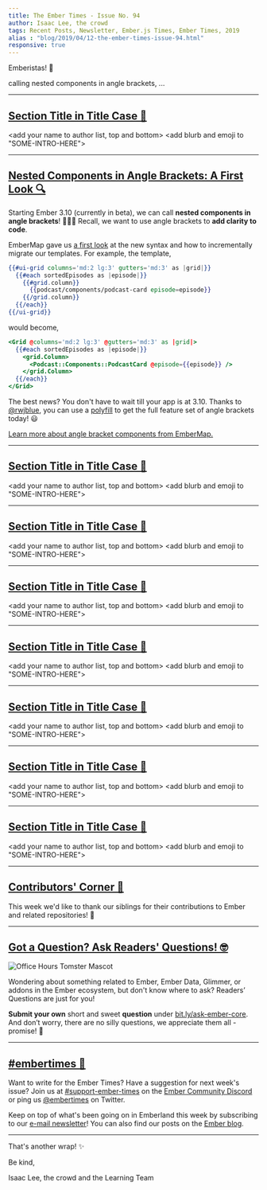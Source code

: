 ```yaml
---
title: The Ember Times - Issue No. 94
author: Isaac Lee, the crowd
tags: Recent Posts, Newsletter, Ember.js Times, Ember Times, 2019
alias : "blog/2019/04/12-the-ember-times-issue-94.html"
responsive: true
---
```


<change date in alias and filename on day of send>

<SAYING-HELLO-IN-YOUR-FAVORITE-LANGUAGE> Emberistas! 🐹

calling nested components in angle brackets, ...

<SOME-INTRO-HERE-TO-KEEP-THEM-SUBSCRIBERS-READING>

---

## [Section Title in Title Case 🐹](#section-url)
<change section title emoji>
<consider adding some bold to your paragraph>
  
<add your name to author list, top and bottom>
<add blurb and emoji to "SOME-INTRO-HERE">

---

## [Nested Components in Angle Brackets: A First Look 🔍](https://embermap.com/video/angle-bracket-components-a-first-look)

Starting Ember 3.10 (currently in beta), we can call **nested components in angle brackets**! 🎉🎉🎉 Recall, we want to use angle brackets to **add clarity to code**.

EmberMap gave us [a first look](https://embermap.com/video/angle-bracket-components-a-first-look) at the new syntax and how to incrementally migrate our templates. For example, the template,

```handlebars
{{#ui-grid columns='md:2 lg:3' gutters='md:3' as |grid|}}
  {{#each sortedEpisodes as |episode|}}
    {{#grid.column}}
      {{podcast/components/podcast-card episode=episode}}
    {{/grid.column}}
  {{/each}}
{{/ui-grid}}
```

would become,

```handlebars
<Grid @columns='md:2 lg:3' @gutters='md:3' as |grid|>
  {{#each sortedEpisodes as |episode|}}
    <grid.Column>
      <Podcast::Components::PodcastCard @episode={{episode}} />
    </grid.Column>
  {{/each}}
</Grid>
```

The best news? You don't have to wait till your app is at 3.10. Thanks to [@rwjblue](https://github.com/rwjblue), you can use a [polyfill](https://github.com/rwjblue/ember-angle-bracket-invocation-polyfill) to get the full feature set of angle brackets today! 😃

[Learn more about angle bracket components from EmberMap.](https://embermap.com/video/angle-bracket-components-a-first-look)

---

## [Section Title in Title Case 🐹](#section-url)
<change section title emoji>
<consider adding some bold to your paragraph>
  
<add your name to author list, top and bottom>
<add blurb and emoji to "SOME-INTRO-HERE">
  
---

## [Section Title in Title Case 🐹](#section-url)
<change section title emoji>
<consider adding some bold to your paragraph>
  
<add your name to author list, top and bottom>
<add blurb and emoji to "SOME-INTRO-HERE">
  
---

## [Section Title in Title Case 🐹](#section-url)
<change section title emoji>
<consider adding some bold to your paragraph>
  
<add your name to author list, top and bottom>
<add blurb and emoji to "SOME-INTRO-HERE">
  
---

## [Section Title in Title Case 🐹](#section-url)
<change section title emoji>
<consider adding some bold to your paragraph>
  
<add your name to author list, top and bottom>
<add blurb and emoji to "SOME-INTRO-HERE">
  
---

## [Section Title in Title Case 🐹](#section-url)
<change section title emoji>
<consider adding some bold to your paragraph>
  
<add your name to author list, top and bottom>
<add blurb and emoji to "SOME-INTRO-HERE">
  
---

## [Section Title in Title Case 🐹](#section-url)
<change section title emoji>
<consider adding some bold to your paragraph>
  
<add your name to author list, top and bottom>
<add blurb and emoji to "SOME-INTRO-HERE">
  
---

## [Section Title in Title Case 🐹](#section-url)
<change section title emoji>
<consider adding some bold to your paragraph>
  
<add your name to author list, top and bottom>
<add blurb and emoji to "SOME-INTRO-HERE">
  
---

## [Contributors' Corner 👏](https://guides.emberjs.com/release/contributing/repositories/)

<p>This week we'd like to thank our siblings for their contributions to Ember and related repositories! 💖</p>

---

## [Got a Question? Ask Readers' Questions! 🤓](https://docs.google.com/forms/d/e/1FAIpQLScqu7Lw_9cIkRtAiXKitgkAo4xX_pV1pdCfMJgIr6Py1V-9Og/viewform)

<div class="blog-row">
  <img class="float-right small transparent padded" alt="Office Hours Tomster Mascot" title="Readers' Questions" src="/images/tomsters/officehours.png" />

  <p>Wondering about something related to Ember, Ember Data, Glimmer, or addons in the Ember ecosystem, but don't know where to ask? Readers’ Questions are just for you!</p>

<p><strong>Submit your own</strong> short and sweet <strong>question</strong> under <a href="https://bit.ly/ask-ember-core" target="rq">bit.ly/ask-ember-core</a>. And don’t worry, there are no silly questions, we appreciate them all - promise! 🤞</p>

</div>

---

## [#embertimes 📰](https://emberjs.com/blog/tags/newsletter.html) 

Want to write for the Ember Times? Have a suggestion for next week's issue? Join us at [#support-ember-times](https://discordapp.com/channels/480462759797063690/485450546887786506) on the [Ember Community Discord](https://discordapp.com/invite/zT3asNS) or ping us [@embertimes](https://twitter.com/embertimes) on Twitter.

Keep on top of what's been going on in Emberland this week by subscribing to our [e-mail newsletter](https://the-emberjs-times.ongoodbits.com/)! You can also find our posts on the [Ember blog](https://emberjs.com/blog/tags/newsletter.html).

---

That's another wrap! ✨

Be kind,

Isaac Lee, the crowd and the Learning Team
